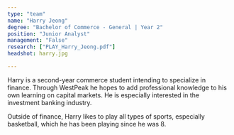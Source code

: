 ```yaml
---
type: "team"
name: "Harry Jeong"
degree: "Bachelor of Commerce - General | Year 2"
position: "Junior Analyst"
management: "False"
research: ["PLAY_Harry_Jeong.pdf"]
headshot: harry.jpg

---
```


Harry is a second-year commerce student intending to specialize in finance. Through WestPeak he hopes to add professional knowledge to his own learning on capital markets. He is especially interested in the investment banking industry.

Outside of finance, Harry likes to play all types of sports, especially basketball, which he has been playing since he was 8.